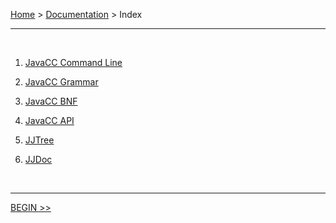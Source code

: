 [Home](../index.md) > [Documentation](index.md) > Index

---

<br>

1. [JavaCC Command Line](cli.md)

2. [JavaCC Grammar](grammar.md)

3. [JavaCC BNF](bnf.md)

4. [JavaCC API](api.md)

5. [JJTree](jjtree.md)

6. [JJDoc](jjdoc.md)

<br>

---

[BEGIN >>](cli.md)

<br>
